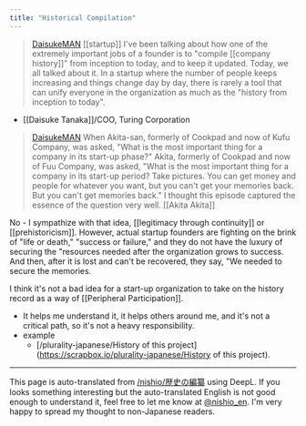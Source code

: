 ```yaml
---
title: "Historical Compilation"
---
```


> [DaisukeMAN](https://x.com/DaisukeMAN/status/1813556510116720886) [[startup]] I've been talking about how one of the extremely important jobs of a founder is to "compile [[company history]]" from inception to today, and to keep it updated. Today, we all talked about it. In a startup where the number of people keeps increasing and things change day by day, there is rarely a tool that can unify everyone in the organization as much as the "history from inception to today".
- [[Daisuke Tanaka]]/COO, Turing Corporation

> [DaisukeMAN](https://x.com/DaisukeMAN/status/1813558209493291151) When Akita-san, formerly of Cookpad and now of Kufu Company, was asked, "What is the most important thing for a company in its start-up phase?" Akita, formerly of Cookpad and now of Fuu Company, was asked, "What is the most important thing for a company in its start-up period? Take pictures. You can get money and people for whatever you want, but you can't get your memories back. But you can't get memories back." I thought this episode captured the essence of the question very well.
[[Akita Akita]]

No - I sympathize with that idea, [[legitimacy through continuity]] or [[prehistoricism]].
However, actual startup founders are fighting on the brink of "life or death," "success or failure," and they do not have the luxury of securing the "resources needed after the organization grows to success.
And then, after it is lost and can't be recovered, they say, "We needed to secure the memories.

I think it's not a bad idea for a start-up organization to take on the history record as a way of [[Peripheral Participation]].
- It helps me understand it, it helps others around me, and it's not a critical path, so it's not a heavy responsibility.
- example
    - [/plurality-japanese/History of this project](https://scrapbox.io/plurality-japanese/History of this project).

---
This page is auto-translated from [/nishio/歴史の編纂](https://scrapbox.io/nishio/歴史の編纂) using DeepL. If you looks something interesting but the auto-translated English is not good enough to understand it, feel free to let me know at [@nishio_en](https://twitter.com/nishio_en). I'm very happy to spread my thought to non-Japanese readers.